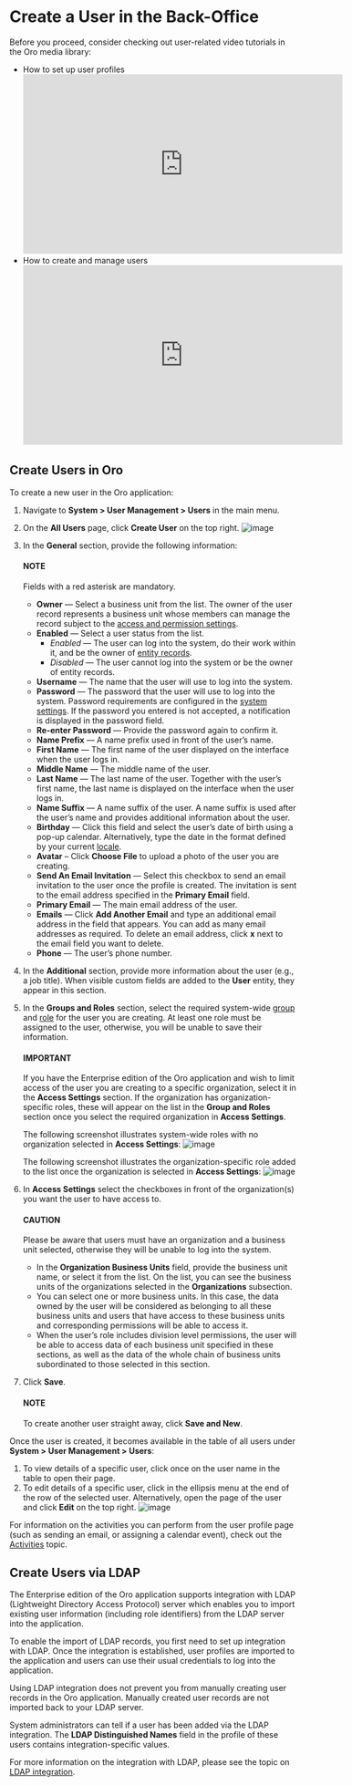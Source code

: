 # Create a User in the Back-Office

Before you proceed, consider checking out user-related video tutorials in the Oro media library:

* How to set up user profiles
  <iframe width="560" height="315" src="https://www.youtube.com/embed/I3v9HRF0ivE" frameborder="0" allow="autoplay; encrypted-media" allowfullscreen></iframe>
* How to create and manage users
  <iframe width="560" height="315" src="https://www.youtube.com/embed/t97qnxmEa6o" frameborder="0" allowfullscreen></iframe>

## Create Users in Oro

To create a new user in the Oro application:

1. Navigate to **System > User Management > Users** in the main menu.
2. On the **All Users** page, click **Create User** on the top right.
   ![image](user/img/system/user_management/user_create_general.png)
3. In the **General** section, provide the following information:

   #### NOTE
   Fields with a red asterisk are mandatory.

   * **Owner** — Select a business unit from the list. The owner of the user record represents a business unit whose members can manage the record subject to the [access and permission settings](../roles/index.md#user-guide-user-management-permissions).
   * **Enabled** — Select a user status from the list.
     * *Enabled* — The user can log into the system, do their work within it, and be the owner of [entity records](../../entities/index.md#entities-management).
     * *Disabled* — The user cannot log into the system or be the owner of entity records.
   * **Username** — The name that the user will use to log into the system.
   * **Password** — The password that the user will use to log into the system. Password requirements are configured in the [system settings](../../configuration/system/general-setup/user.md#admin-configuration-user-settings). If the password you entered is not accepted, a notification is displayed in the password field.
   * **Re-enter Password** — Provide the password again to confirm it.
   * **Name Prefix** — A name prefix used in front of the user’s name.
   * **First Name** — The first name of the user displayed on the interface when the user logs in.
   * **Middle Name** — The middle name of the user.
   * **Last Name** — The last name of the user. Together with the user’s first name, the last name is displayed on the interface when the user logs in.
   * **Name Suffix** — A name suffix of the user. A name suffix is used after the user’s name and provides additional information about the user.
   * **Birthday** — Click this field and select the user’s date of birth using a pop-up calendar. Alternatively, type the date in the format defined by your current [locale](../../localization/index.md#doc-user-management-users-configuration-localization).
   * **Avatar** – Click **Choose File** to upload a photo of the user you are creating.
   * **Send An Email Invitation** — Select this checkbox to send an email invitation to the user once the profile is created. The invitation is sent to the email address specified in the **Primary Email** field.
   * **Primary Email** — The main email address of the user.
   * **Emails** — Click **Add Another Email** and type an additional email address in the field that appears. You can add as many email addresses as required. To delete an email address, click **x** next to the email field you want to delete.
   * **Phone** — The user’s phone number.
4. In the **Additional** section, provide more information about the user (e.g., a job title). When visible custom fields are added to the **User** entity, they appear in this section.
5. In the **Groups and Roles** section, select the required system-wide [group](../groups/index.md#user-management-groups) and [role](../roles/index.md#user-guide-user-management-permissions) for the user you are creating. At least one role must be assigned to the user, otherwise, you will be unable to save their information.

   #### IMPORTANT
   If you have the Enterprise edition of the Oro application and wish to limit access of the user you are creating to a specific organization, select it in the **Access Settings** section. If the organization has organization-specific roles, these will appear on the list in the **Group and Roles** section once you select the required organization in **Access Settings**.

   The following screenshot illustrates system-wide roles with no organization selected in **Access Settings**:
   ![image](user/img/system/user_management/groups_roles_system_wide.jpg)

   The following screenshot illustrates the organization-specific role added to the list once the organization is selected in **Access Settings**:
   ![image](user/img/system/user_management/groups_roles_organization.jpg)
6. In **Access Settings** select the checkboxes in front of the organization(s) you want the user to have access to.

   #### CAUTION
   Please be aware that users must have an organization and a business unit selected, otherwise they will be unable to log into the system.

   * In the **Organization Business Units** field, provide the business unit name, or select it from the list. On the list, you can see the business units of the organizations selected in the **Organizations** subsection.
   * You can select one or more business units. In this case, the data owned by the user will be considered as belonging to all these business units and users that have access to these business units and corresponding permissions will be able to access it.
   * When the user’s role includes division level permissions, the user will be able to access data of each business unit specified in these sections, as well as the data of the whole chain of business units subordinated to those selected in this section.
7. Click **Save**.

   #### NOTE
   To create another user straight away, click **Save and New**.

<a id="doc-user-management-users-actions-review"></a>

<a id="doc-user-management-users-actions-edit"></a>

Once the user is created, it becomes available in the table of all users under **System > User Management > Users**:

1. To view details of a specific user, click once on the user name in the table to open their page.
2. To edit details of a specific user, click <i class="fa fa-edit fa-lg" aria-hidden="true"></i> in the ellipsis menu at the end of the row of the selected user. Alternatively, open the page of the user and click **Edit** on the top right.
   ![image](user/img/system/user_management/user_edit.png)

For information on the activities you can perform from the user profile page (such as sending an email, or assigning a calendar event), check out the [Activities](../../../activities/index.md#user-guide-activities) topic.

<a id="doc-user-management-users-actions-create-ldap"></a>

## Create Users via LDAP

The Enterprise edition of the Oro application supports integration with LDAP (Lightweight Directory Access Protocol) server which enables you to import existing user information (including role identifiers) from the LDAP server into the application.

To enable the import of LDAP records, you first need to set up integration with LDAP. Once the integration is established, user profiles are imported to the application and users can use their usual credentials to log into the application.

Using LDAP integration does not prevent you from manually creating user records in the Oro application. Manually created user records are not imported back to your LDAP server.

System administrators can tell if a user has been added via the LDAP integration. The **LDAP Distinguished Names** field in the profile of these users contains integration-specific values.

For more information on the integration with LDAP, please see the topic on [LDAP integration](../../integrations/ldap-integration.md#user-guide-ldap-integration).

<!-- fa-bars = fa-navicon -->
<!-- Ic Tiles is used as Set As Default in saved views, and as tiles in display layout options -->
<!-- IcPencil refers to Rename in Commerce and Inline Editing in CRM -->
<!-- Check mark in the square. -->
<!-- SortDesc is also used as drop-down arrow -->
